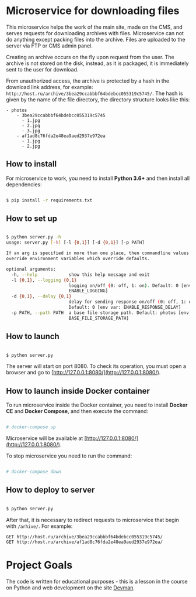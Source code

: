 # Microservice for downloading files

This microservice helps the work of the main site, made on the CMS, and serves requests for downloading archives with files.
Microservice can not do anything except packing files into the archive.
Files are uploaded to the server via FTP or CMS admin panel.

Creating an archive occurs on the fly upon request from the user.
The archive is not stored on the disk, instead, as it is packaged, it is immediately sent to the user for download.

From unauthorized access, the archive is protected by a hash in the download link address, for example: `http://host.ru/archive/3bea29ccabbbf64bdebcc055319c5745/`. 
The hash is given by the name of the file directory, the directory structure looks like this:

```
- photos
    - 3bea29ccabbbf64bdebcc055319c5745
      - 1.jpg
      - 2.jpg
      - 3.jpg
    - af1ad8c76fda2e48ea9aed2937e972ea
      - 1.jpg
      - 2.jpg
```


## How to install

For microservice to work, you need to install **Python 3.6+** and then install all dependencies:

```bash

$ pip install -r requirements.txt

```

## How to set up

```bash

$ python server.py -h
usage: server.py [-h] [-l {0,1}] [-d {0,1}] [-p PATH]

If an arg is specified in more than one place, then commandline values
override environment variables which override defaults.

optional arguments:
  -h, --help            show this help message and exit
  -l {0,1}, --logging {0,1}
                        logging on/off (0: off, 1: on). Default: 0 [env var:
                        ENABLE_LOGGING]
  -d {0,1}, --delay {0,1}
                        delay for sending response on/off (0: off, 1: on).
                        Default: 0 [env var: ENABLE_RESPONSE_DELAY]
  -p PATH, --path PATH  a base file storage path. Default: photos [env var:
                        BASE_FILE_STORAGE_PATH]

```

## How to launch

```bash

$ python server.py

```

The server will start on port 8080. To check its operation, you must open a browser and go to [http://127.0.0.1:8080/](http://127.0.0.1:8080/).

## How to launch inside Docker container

To run microservice inside the Docker container, you need to install **Docker CE** and **Docker Compose**, and then execute the command:

```bash

# docker-compose up

```

Microservice will be available at [http://127.0.0.1:8080/](http://127.0.0.1:8080/).

To stop microservice you need to run the command:

```bash

# docker-compose down

```

## How to deploy to server

```bash

$ python server.py

```

After that, it is necessary to redirect requests to microservice that begin with `/arhive/`. For example:

```
GET http://host.ru/archive/3bea29ccabbbf64bdebcc055319c5745/
GET http://host.ru/archive/af1ad8c76fda2e48ea9aed2937e972ea/
```

# Project Goals

The code is written for educational purposes - this is a lesson in the course on Python and web development on the site [Devman](https://dvmn.org).